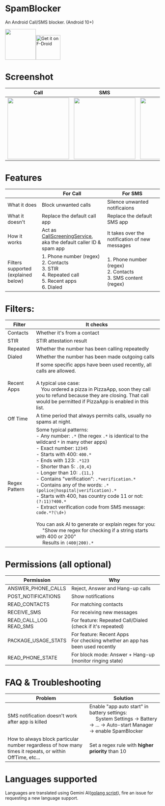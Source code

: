 # SpamBlocker
An Android Call/SMS blocker. (Android 10+)

<img src="https://github.com/aj3423/SpamBlocker/assets/4710875/9d44afe7-2524-4b34-8bf3-ba285200bb5c" height="100">[<img src="https://fdroid.gitlab.io/artwork/badge/get-it-on.png"
     alt="Get it on F-Droid"
     height="80">](https://f-droid.org/packages/spam.blocker/)

# Screenshot
| Call        | SMS         | Setting     | Notification |
| ----        | ----        | ----        | ----         |
| <img src="https://github.com/aj3423/SpamBlocker/assets/4710875/9e5702ec-0520-4e6d-8564-1d444a08139d" width="200"> | <img src="https://github.com/aj3423/SpamBlocker/assets/4710875/cd255f40-6291-4d78-ae7f-f6f5c2161c49" width="200"> | <img src="https://github.com/aj3423/SpamBlocker/assets/4710875/36098399-5bea-4410-972b-bd50da80b716" width="200"> | <img src="https://github.com/aj3423/SpamBlocker/assets/4710875/633e0e24-5ba0-44d7-90ec-09324081d37b" width="200">  |


# Features
|                                                    | For Call                                                                                                                                               | For SMS                                                                                                        |
| ----                                               | ----                                                                                                                                               | ----                                                                                                       |
| What it does                                       | Block unwanted calls                                                                                                                               | Silence unwanted notificaions                                                                               |
| What it doesn't                                    | Replace the default call app                                                                                                                       | Replace the default SMS app                                                                                |
| How it works                                       | Act as [CallScreeningService](https://developer.android.com/reference/android/telecom/CallScreeningService),<br>aka the default caller ID & spam app | It takes over the notification of new messages |
| Filters supported<br>(explained below) | 1. Phone number (regex)<br>2. Contacts<br>3. STIR<br>4. Repeated call<br>5. Recent apps<br>6. Dialed                                                                     | 1. Phone number (regex)<br>2. Contacts<br>3. SMS content (regex)                                        |

# Filters:

| Filter   | It checks                                       |
| ----     | ----                                            |
| Contacts | Whether it's from a contact                     |
| STIR     | STIR attestation result                         |
| Repeated | Whether the number has been calling repeatedly  |
| Dialed   | Whether the number has been made outgoing calls |
| Recent Apps | If some specific apps have been used recently, all calls are allowed.<br><br> A typical use case:<br> &emsp;You ordered a pizza in PizzaApp, soon they call you to refund because they are closing. That call would be permitted if PizzaApp is enabled in this list. |
| Off Time  | A time period that always permits calls, usually no spams at night. |
| Regex Pattern | Some typical patterns:<br> - Any number: `.*` (the regex `.*` is identical to the wildcard `*` in many other apps) <br> - Exact number: `12345` <br> - Starts with 400: `400.*` <br> - Ends with 123: `.*123` <br> - Shorter than 5: `.{0,4}` <br> - Longer than 10: `.{11,}` <br> - Contains "verification": `.*verification.*` <br> - Contains any of the words: `.*(police\|hospital\|verification).*` <br> - Starts with 400, has country code 11 or not: `(?:11)?400.*` <br>- Extract verification code from SMS message: `code.*?(\d+)`<br><br> You can ask AI to generate or explain regex for you: <br>&emsp; "Show me regex for checking if a string starts with 400 or 200"<br> &emsp; Results in `(400\|200).*` |


# Permissions (all optional)

| Permission             | Why                                                             |
| ----                   | ----                                                            |
| ANSWER_PHONE_CALLS     | Reject, Answer and Hang-up calls                                |
| POST_NOTIFICATIONS     | Show notifications                                              |
| READ_CONTACTS          | For matching contacts                                           |
| RECEIVE_SMS            | For receiving new messages                                      |
| READ_CALL_LOG<br>READ_SMS | For feature: Repeated Call/Dialed (check if it's repeated)   |
| PACKAGE_USAGE_STATS    | For feature: Recent Apps <br>For checking whether an app has been used recently  |
| READ_PHONE_STATE       | For block mode: Answer + Hang-up (monitor ringing state)  |

# FAQ & Troubleshooting 

| Problem             | Solution                                                             |
| ----                   | ----                                                            |
| SMS notification doesn't work after app is killed    | Enable "app auto start" in battery settings:<br> &emsp; System Settings -> Battery -> ... -> Auto-start Manager -> enable SpamBlocker  |
| How to always block particular number regardless of how many times it repeats, or within OffTime, etc...  | Set a regex rule with <b>higher priority</b> than 10 |

# Languages supported

Languages are translated using Gemini AI([golang script](https://github.com/aj3423/SpamBlocker/blob/master/auto_translate/translate.go)), fire an issue for requesting a new language support.
